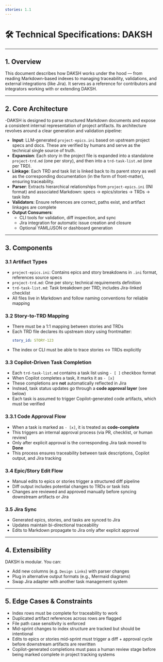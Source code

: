```yaml
---
stories: 1.1
---
```

# 🛠️ Technical Specifications: DAKSH

---

## 1. Overview

This document describes how DAKSH works under the hood — from reading Markdown-based indexes to managing traceability, validations, and external integrations (like Jira). It serves as a reference for contributors and integrators working with or extending DAKSH.

---

## 2. Core Architecture

-DAKSH is designed to parse structured Markdown documents and expose a consistent internal representation of project artifacts. Its architecture revolves around a clear generation and validation pipeline:

- **Input**: LLM-generated `project-epics.ini` based on upstream project specs and docs. These are verified by humans and serve as the technical single source of truth.
- **Expansion**: Each story in the project file is expanded into a standalone `project-trd.md` (one per story), and then into a `trd-task-list.md` (one per TRD).
- **Linkage**: Each TRD and task list is linked back to its parent story as well as the corresponding documentation (in the form of front-matter), ensuring traceability.
- **Parser**: Extracts hierarchical relationships from `project-epics.ini` (INI format) and associated Markdown: specs → epics/stories → TRDs → task lists
- **Validators**: Ensure references are correct, paths exist, and artifact linkages are complete
- **Output Consumers**:
  - CLI tools for validation, diff inspection, and sync
  - Jira integration for automatic issue creation and closure
  - Optional YAML/JSON or dashboard generation

---

## 3. Components

### 3.1 Artifact Types

- `project-epics.ini`: Contains epics and story breakdowns in `.ini` format, references source specs
- `project-trd.md`: One per story; technical requirements definition
- `trd-task-list.md`: Task breakdown per TRD; includes Jira-linked checklist
- All files live in Markdown and follow naming conventions for reliable mapping

### 3.2 Story-to-TRD Mapping

- There must be a 1:1 mapping between stories and TRDs
- Each TRD file declares its upstream story using frontmatter:
  ```yaml
  story_id: STORY-123
  ```
- The index or CLI must be able to trace stories ↔ TRDs explicitly

### 3.3 Copilot-Driven Task Completion

- Each `trd-task-list.md` contains a task list using `- [ ]` checkbox format
- When Copilot completes a task, it marks it as `- [x]`
- These completions are **not** automatically reflected in Jira
- Instead, task status updates go through a **code approval layer** (see below)
- Each task is assumed to trigger Copilot-generated code artifacts, which must be verified

### 3.3.1 Code Approval Flow

- When a task is marked as `- [x]`, it is treated as **code-complete**
- This triggers an internal approval process (via PR, checklist, or human review)
- Only after explicit approval is the corresponding Jira task moved to **Done**
- This process ensures traceability between task descriptions, Copilot output, and Jira tracking

### 3.4 Epic/Story Edit Flow

- Manual edits to epics or stories trigger a structured diff pipeline
- Diff output includes potential changes to TRDs or task lists
- Changes are reviewed and approved manually before syncing downstream artifacts or Jira

### 3.5 Jira Sync

- Generated epics, stories, and tasks are synced to Jira
- Updates maintain bi-directional traceability
- Edits to Markdown propagate to Jira only after explicit approval

---

## 4. Extensibility

DAKSH is modular. You can:
- Add new columns (e.g. `Design Links`) with parser changes
- Plug in alternative output formats (e.g., Mermaid diagrams)
- Swap Jira adapter with another task management system

---

## 5. Edge Cases & Constraints

- Index rows must be complete for traceability to work
- Duplicated artifact references across rows are flagged
- File path case sensitivity is enforced
- Mid-sprint changes to index structure are tracked but should be intentional
- Edits to epics or stories mid-sprint must trigger a diff + approval cycle before downstream artifacts are rewritten
- Copilot-generated completions must pass a human review stage before being marked complete in project tracking systems